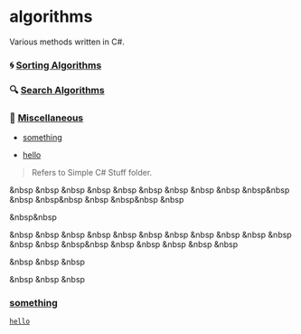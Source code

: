 # algorithms

Various methods written in C#.  

### :cyclone: [Sorting Algorithms](https://github.com/Bubblemelon/algorithms/tree/master/Sorting%20Algorithms)  

### :mag: [Search Algorithms](https://github.com/Bubblemelon/algorithms/tree/master/Sorting%20Algorithms)

### :leaves: [Miscellaneous](https://github.com/Bubblemelon/algorithms/tree/master/Simple%20C%23%20Stuff)

- [something](https://github.com/Bubblemelon/algorithms#something)  

- [hello](https://github.com/Bubblemelon/algorithms#hello)

> Refers to Simple C# Stuff folder.

&nbsp
&nbsp
&nbsp
&nbsp
&nbsp
&nbsp
&nbsp
&nbsp
&nbsp
&nbsp&nbsp
&nbsp
&nbsp&nbsp
&nbsp
&nbsp&nbsp
&nbsp

&nbsp&nbsp

&nbsp
&nbsp
&nbsp
&nbsp
&nbsp
&nbsp
&nbsp
&nbsp
&nbsp
&nbsp
&nbsp
&nbsp
&nbsp
&nbsp&nbsp
&nbsp
&nbsp
&nbsp
&nbsp
&nbsp

&nbsp
&nbsp
&nbsp

&nbsp
&nbsp
&nbsp

### [something](https://github.com/Bubblemelon/algorithms#something)

[`hello`](https://github.com/Bubblemelon/algorithms#hello)
